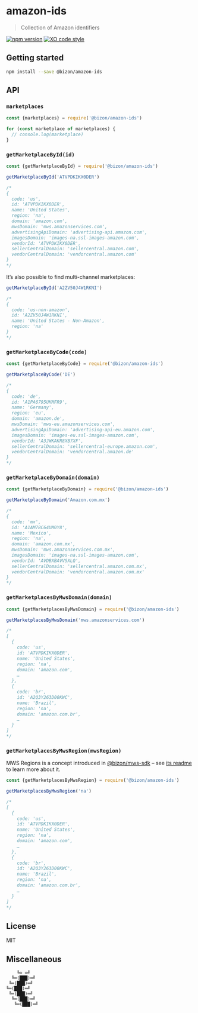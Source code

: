 # amazon-ids

> Collection of Amazon identifiers

[![npm version](https://badgen.net/npm/v/@bizon/amazon-ids)](https://www.npmjs.com/package/@bizon/amazon-ids)
[![XO code style](https://badgen.net/badge/code%20style/XO/cyan)](https://github.com/xojs/xo)

## Getting started

```bash
npm install --save @bizon/amazon-ids
```

## API

### `marketplaces`

```js
const {marketplaces} = require('@bizon/amazon-ids')

for (const marketplace of marketplaces) {
  // console.log(marketplace)
}
```

### `getMarketplaceById(id)`

```js
const {getMarketplaceById} = require('@bizon/amazon-ids')

getMarketplaceById('ATVPDKIKX0DER')

/*
{
  code: 'us',
  id: 'ATVPDKIKX0DER',
  name: 'United States',
  region: 'na',
  domain: 'amazon.com',
  mwsDomain: 'mws.amazonservices.com',
  advertisingApiDomain: 'advertising-api.amazon.com',
  imagesDomain: 'images-na.ssl-images-amazon.com',
  vendorId: 'ATVPDKIKX0DER',
  sellerCentralDomain: 'sellercentral.amazon.com',
  vendorCentralDomain: 'vendorcentral.amazon.com'
}
*/
```

It’s also possible to find multi-channel marketplaces:

```js
getMarketplaceById('A2ZV50J4W1RKNI')

/*
{
  code: 'us-non-amazon',
  id: 'A2ZV50J4W1RKNI',
  name: 'United States - Non-Amazon',
  region: 'na'
}
*/
```

### `getMarketplaceByCode(code)`

```js
const {getMarketplaceByCode} = require('@bizon/amazon-ids')

getMarketplaceByCode('DE')

/*
{
  code: 'de',
  id: 'A1PA6795UKMFR9',
  name: 'Germany',
  region: 'eu',
  domain: 'amazon.de',
  mwsDomain: 'mws-eu.amazonservices.com',
  advertisingApiDomain: 'advertising-api-eu.amazon.com',
  imagesDomain: 'images-eu.ssl-images-amazon.com',
  vendorId: 'A3JWKAKR8XB7XF',
  sellerCentralDomain: 'sellercentral-europe.amazon.com',
  vendorCentralDomain: 'vendorcentral.amazon.de'
}
*/
```

### `getMarketplaceByDomain(domain)`

```js
const {getMarketplaceByDomain} = require('@bizon/amazon-ids')

getMarketplaceByDomain('Amazon.com.mx')

/*
{
  code: 'mx',
  id: 'A1AM78C64UM0Y8',
  name: 'Mexico',
  region: 'na',
  domain: 'amazon.com.mx',
  mwsDomain: 'mws.amazonservices.com.mx',
  imagesDomain: 'images-na.ssl-images-amazon.com',
  vendorId: 'AVDBXBAVVSXLQ',
  sellerCentralDomain: 'sellercentral.amazon.com.mx',
  vendorCentralDomain: 'vendorcentral.amazon.com.mx'
}
*/
```

### `getMarketplacesByMwsDomain(domain)`

```js
const {getMarketplacesByMwsDomain} = require('@bizon/amazon-ids')

getMarketplacesByMwsDomain('mws.amazonservices.com')

/*
[
  {
    code: 'us',
    id: 'ATVPDKIKX0DER',
    name: 'United States',
    region: 'na',
    domain: 'amazon.com',
    …
  },
  {
    code: 'br',
    id: 'A2Q3Y263D00KWC',
    name: 'Brazil',
    region: 'na',
    domain: 'amazon.com.br',
    …
  }
]
*/
```

### `getMarketplacesByMwsRegion(mwsRegion)`

MWS Regions is a concept introduced in [@bizon/mws-sdk](https://github.com/bizon/mws-sdk) – see [its readme](https://github.com/bizon/mws-sdk#region-and-marketplaces) to learn more about it.

```js
const {getMarketplacesByMwsRegion} = require('@bizon/amazon-ids')

getMarketplacesByMwsRegion('na')

/*
[
  {
    code: 'us',
    id: 'ATVPDKIKX0DER',
    name: 'United States',
    region: 'na',
    domain: 'amazon.com',
    …
  },
  {
    code: 'br',
    id: 'A2Q3Y263D00KWC',
    name: 'Brazil',
    region: 'na',
    domain: 'amazon.com.br',
    …
  }
]
*/
```

## License

MIT

## Miscellaneous

```
    ╚⊙ ⊙╝
  ╚═(███)═╝
 ╚═(███)═╝
╚═(███)═╝
 ╚═(███)═╝
  ╚═(███)═╝
   ╚═(███)═╝
```

